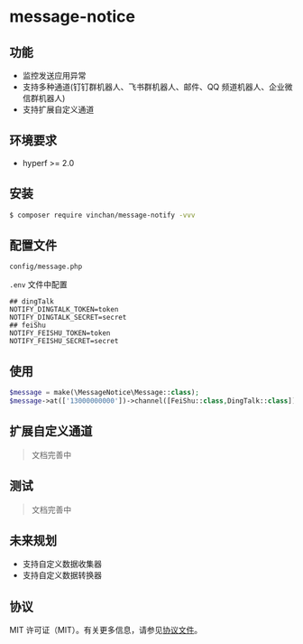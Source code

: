# message-notice
## 功能
* 监控发送应用异常
* 支持多种通道(钉钉群机器人、飞书群机器人、邮件、QQ 频道机器人、企业微信群机器人)
* 支持扩展自定义通道

## 环境要求
* hyperf >= 2.0

## 安装

```bash
$ composer require vinchan/message-notify -vvv
```

## 配置文件
`config/message.php`

`.env` 文件中配置
```dotenv
## dingTalk
NOTIFY_DINGTALK_TOKEN=token
NOTIFY_DINGTALK_SECRET=secret
## feiShu
NOTIFY_FEISHU_TOKEN=token
NOTIFY_FEISHU_SECRET=secret
```

## 使用
```php
$message = make(\MessageNotice\Message::class);
$message->at(['13000000000'])->channel([FeiShu::class,DingTalk::class])->content('发送的内容')->send();
```

## 扩展自定义通道
> 文档完善中

## 测试
> 文档完善中

## 未来规划
* 支持自定义数据收集器
* 支持自定义数据转换器


## 协议

MIT 许可证（MIT）。有关更多信息，请参见[协议文件](LICENSE)。